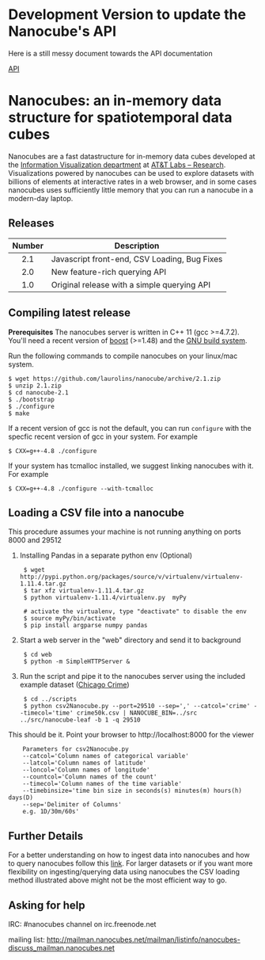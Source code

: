 # Development Version to update the Nanocube's API

Here is a still messy document towards the API documentation

[API](https://github.com/laurolins/nanocube/blob/api3/API.md)

# Nanocubes: an in-memory data structure for spatiotemporal data cubes

Nanocubes are a fast datastructure for in-memory data cubes developed
at the
[Information Visualization department](http://www.research.att.com/infovis)
at [AT&T Labs – Research](http://www.research.att.com). Visualizations
powered by nanocubes can be used to explore datasets with billions of
elements at interactive rates in a web browser, and in some cases nanocubes
uses sufficiently little memory that you can run a nanocube in a
modern-day laptop.

## Releases

| Number | Description |
|:------:|-------------|
| 2.1 | Javascript front-end, CSV Loading, Bug Fixes  |
| 2.0 | New feature-rich querying API                  |
| 1.0 | Original release with a simple querying API   |

## Compiling latest release

**Prerequisites** The nanocubes server is written in C++ 11 (gcc >=4.7.2). You'll need a
recent version of [boost](http://www.boost.org) (>=1.48) and the
[GNU build system](http://www.gnu.org/software/autoconf/).

Run the following commands to compile nanocubes on your linux/mac system.

    $ wget https://github.com/laurolins/nanocube/archive/2.1.zip
    $ unzip 2.1.zip
    $ cd nanocube-2.1
    $ ./bootstrap
    $ ./configure
    $ make

If a recent version of gcc is not the default, you can run `configure`
with the specfic recent version of gcc in your system. For example

    $ CXX=g++-4.8 ./configure

If your system has tcmalloc installed, we suggest linking nanocubes with it.
For example

    $ CXX=g++-4.8 ./configure --with-tcmalloc

## Loading a CSV file into a nanocube

This procedure assumes your machine is not running anything on ports
8000 and 29512

1. Installing Pandas in a separate python env (Optional)

        $ wget http://pypi.python.org/packages/source/v/virtualenv/virtualenv-1.11.4.tar.gz
        $ tar xfz virtualenv-1.11.4.tar.gz
        $ python virtualenv-1.11.4/virtualenv.py  myPy
        
        # activate the virtualenv, type "deactivate" to disable the env
        $ source myPy/bin/activate
        $ pip install argparse numpy pandas

2. Start a web server in the "web" directory and send it to background

        $ cd web
        $ python -m SimpleHTTPServer &

3. Run the script and pipe it to the nanocubes server using the
   included example dataset
   ([Chicago Crime](https://data.cityofchicago.org/Public-Safety/Crimes-2001-to-present/ijzp-q8t2))

        $ cd ../scripts
        $ python csv2Nanocube.py --port=29510 --sep=',' --catcol='crime' --timecol='time' crime50k.csv | NANOCUBE_BIN=../src  ../src/nanocube-leaf -b 1 -q 29510

This should be it. Point your browser to http://localhost:8000 for the
viewer

        Parameters for csv2Nanocube.py
        --catcol='Column names of categorical variable'
        --latcol='Column names of latitude'
        --loncol='Column names of longitude'
        --countcol='Column names of the count'
        --timecol='Column names of the time variable'
        --timebinsize='time bin size in seconds(s) minutes(m) hours(h) days(D)
        --sep='Delimiter of Columns'
        e.g. 1D/30m/60s'


## Further Details

For a better understanding on how to ingest data into nanocubes and
how to query nanocubes follow this
[link](https://github.com/laurolins/nanocube/wiki). For larger
datasets or if you want more flexibility on ingesting/querying data
using nanocubes the CSV loading method illustrated above might not be
the most efficient way to go.

## Asking for help

IRC: #nanocubes channel on irc.freenode.net

mailing list: http://mailman.nanocubes.net/mailman/listinfo/nanocubes-discuss_mailman.nanocubes.net
